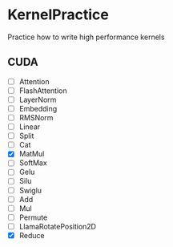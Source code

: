 # KernelPractice
Practice how to write high performance kernels

## CUDA

- [ ] Attention
- [ ] FlashAttention
- [ ] LayerNorm
- [ ] Embedding
- [ ] RMSNorm
- [ ] Linear
- [ ] Split
- [ ] Cat
- [x] MatMul
- [ ] SoftMax
- [ ] Gelu
- [ ] Silu
- [ ] Swiglu
- [ ] Add
- [ ] Mul
- [ ] Permute
- [ ] LlamaRotatePosition2D
- [x] Reduce
